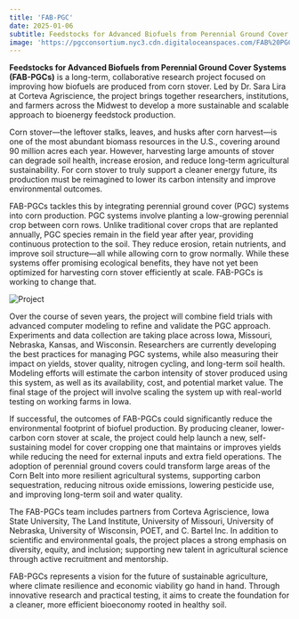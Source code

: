 ```yaml
---
title: 'FAB-PGC'
date: 2025-01-06
subtitle: Feedstocks for Advanced Biofuels from Perennial Ground Cover Systems
image: 'https://pgcconsortium.nyc3.cdn.digitaloceanspaces.com/FAB%20PGC.png'
---
```


**Feedstocks for Advanced Biofuels from Perennial Ground Cover Systems (FAB-PGCs)** is a long-term, collaborative research project focused on improving how biofuels are produced from corn stover. Led by Dr. Sara Lira at Corteva Agriscience, the project brings together researchers, institutions, and farmers across the Midwest to develop a more sustainable and scalable approach to bioenergy feedstock production.

Corn stover—the leftover stalks, leaves, and husks after corn harvest—is one of the most abundant biomass resources in the U.S., covering around 90 million acres each year. However, harvesting large amounts of stover can degrade soil health, increase erosion, and reduce long-term agricultural sustainability. For corn stover to truly support a cleaner energy future, its production must be reimagined to lower its carbon intensity and improve environmental outcomes.

FAB-PGCs tackles this by integrating perennial ground cover (PGC) systems into corn production. PGC systems involve planting a low-growing perennial crop between corn rows. Unlike traditional cover crops that are replanted annually, PGC species remain in the field year after year, providing continuous protection to the soil. They reduce erosion, retain nutrients, and improve soil structure—all while allowing corn to grow normally. While these systems offer promising ecological benefits, they have not yet been optimized for harvesting corn stover efficiently at scale. FAB-PGCs is working to change that.

<div class="gallery-box">
  <div class="gallery">
    <img src="https://pgcconsortium.nyc3.cdn.digitaloceanspaces.com/etls-2020-0318c.01.png" loading="lazy" alt="Project">
  </div>
</div>

Over the course of seven years, the project will combine field trials with advanced computer modeling to refine and validate the PGC approach. Experiments and data collection are taking place across Iowa, Missouri, Nebraska, Kansas, and Wisconsin. Researchers are currently developing the best practices for managing PGC systems, while also measuring their impact on yields, stover quality, nitrogen cycling, and long-term soil health. Modeling efforts will estimate the carbon intensity of stover produced using this system, as well as its availability, cost, and potential market value. The final stage of the project will involve scaling the system up with real-world testing on working farms in Iowa.

If successful, the outcomes of FAB-PGCs could significantly reduce the environmental footprint of biofuel production. By producing cleaner, lower-carbon corn stover at scale, the project could help launch a new, self-sustaining model for cover cropping one that maintains or improves yields while reducing the need for external inputs and extra field operations. The adoption of perennial ground covers could transform large areas of the Corn Belt into more resilient agricultural systems, supporting carbon sequestration, reducing nitrous oxide emissions, lowering pesticide use, and improving long-term soil and water quality.

The FAB-PGCs team includes partners from Corteva Agriscience, Iowa State University, The Land Institute, University of Missouri, University of Nebraska, University of Wisconsin, POET, and C. Bartel Inc. In addition to scientific and environmental goals, the project places a strong emphasis on diversity, equity, and inclusion; supporting new talent in agricultural science through active recruitment and mentorship.

FAB-PGCs represents a vision for the future of sustainable agriculture, where climate resilience and economic viability go hand in hand. Through innovative research and practical testing, it aims to create the foundation for a cleaner, more efficient bioeconomy rooted in healthy soil.
